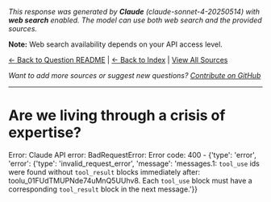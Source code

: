 <!-- 
Generated by: claude
Model: claude-sonnet-4-20250514
Prompt type: sources
Tools enabled: True
Generated at: 2025-06-30T20:26:28.476214
-->

*This response was generated by **Claude** (claude-sonnet-4-20250514) with **web search** enabled. The model can use both web search and the provided sources.*

**Note:** Web search availability depends on your API access level.

[← Back to Question README](README.md) | [← Back to Index](../README.md) | [View All Sources](../allsources.md)

*Want to add more sources or suggest new questions? [Contribute on GitHub](https://github.com/justinwest/SuggestedSources)*

---

# Are we living through a crisis of expertise?

Error: Claude API error: BadRequestError: Error code: 400 - {'type': 'error', 'error': {'type': 'invalid_request_error', 'message': 'messages.1: `tool_use` ids were found without `tool_result` blocks immediately after: toolu_01FUdTMUPNde74uMnQ5UUhv8. Each `tool_use` block must have a corresponding `tool_result` block in the next message.'}}